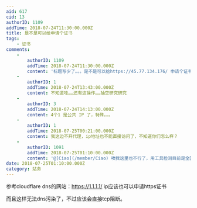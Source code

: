 ```yaml
---
aid: 617
cid: 13
authorID: 1109
addTime: 2018-07-24T11:30:00.000Z
title: 是不是可以给申请个证书
tags:
    - 证书
comments:
    -
        authorID: 1109
        addTime: 2018-07-24T11:30:00.000Z
        content: '标题写少了。。。是不是可以给https://45.77.134.176/ 申请个证书。'
    -
        authorID: 1
        addTime: 2018-07-24T13:43:00.000Z
        content: 不知道哇……还有这操作……抽空研究研究
    -
        authorID: 3
        addTime: 2018-07-24T14:13:00.000Z
        content: 4个1 是公共 IP 了，特殊。。。
    -
        authorID: 1
        addTime: 2018-07-25T00:21:00.000Z
        content: 我这边不开代理，ip地址也不能直接访问了，不知道你们怎么样？
    -
        authorID: 1091
        addTime: 2018-07-25T01:10:00.000Z
        content: '@[Ciao](/member/Ciao) 唉我这里也不行了，用工具检测目前是全国部分地区访问受限'
date: 2018-07-25T01:10:00.000Z
category: 站务
---
```


参考cloudflare dns的网站：https://1.1.1.1/ ip应该也可以申请https证书

而且这样无法dns污染了，不过应该会直接tcp阻断。
